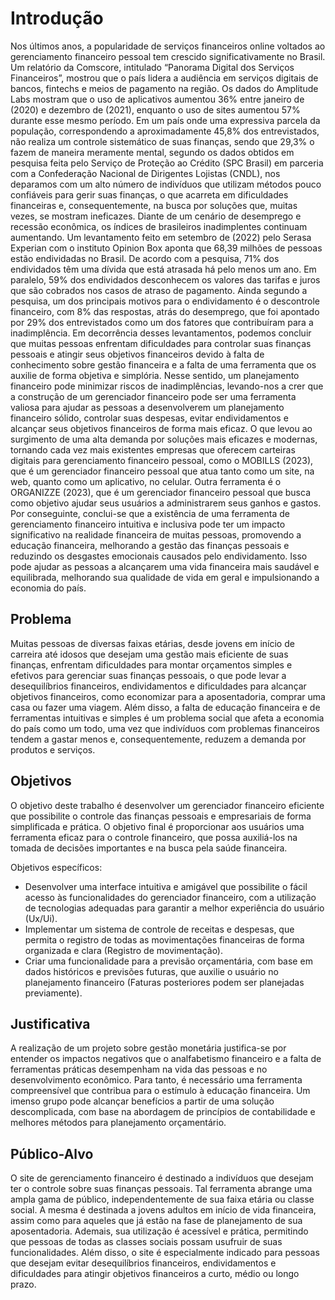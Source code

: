 # Introdução

Nos últimos anos, a popularidade de serviços financeiros online voltados ao gerenciamento financeiro pessoal tem crescido significativamente no Brasil. Um relatório da Comscore, intitulado “Panorama Digital dos Serviços Financeiros”, mostrou que o país lidera a audiência em serviços digitais de bancos, fintechs e meios de pagamento na região. Os dados do Amplitude Labs mostram que o uso de aplicativos aumentou 36% entre janeiro de (2020) e dezembro de (2021), enquanto o uso de sites aumentou 57% durante esse mesmo período. Em um país onde uma expressiva parcela da população, correspondendo a aproximadamente 45,8% dos entrevistados, não realiza um controle sistemático de suas finanças, sendo que 29,3% o fazem de maneira meramente mental, segundo os dados obtidos em pesquisa feita pelo Serviço de Proteção ao Crédito (SPC Brasil) em parceria com a Confederação Nacional de Dirigentes Lojistas (CNDL), nos deparamos com um alto número de indivíduos que utilizam métodos pouco confiáveis para gerir suas finanças, o que acarreta em dificuldades financeiras e, consequentemente, na busca por soluções que, muitas vezes, se mostram ineficazes. Diante de um cenário de desemprego e recessão econômica, os índices de brasileiros inadimplentes continuam aumentando. Um levantamento feito em setembro de (2022) pelo Serasa Experian com o instituto Opinion Box aponta que 68,39 milhões de pessoas estão endividadas no Brasil. De acordo com a pesquisa, 71% dos endividados têm uma dívida que está atrasada há pelo menos um ano. Em paralelo, 59% dos endividados desconhecem os valores das tarifas e juros que são cobrados nos casos de atraso de pagamento. Ainda segundo a pesquisa, um dos principais motivos para o endividamento é o descontrole financeiro, com 8% das respostas, atrás do desemprego, que foi apontado por 29% dos entrevistados como um dos fatores que contribuíram para a inadimplência. Em decorrência desses levantamentos, podemos concluir que muitas pessoas enfrentam dificuldades para controlar suas finanças pessoais e atingir seus objetivos financeiros devido à falta de conhecimento sobre gestão financeira e a falta de uma ferramenta que os auxilie de forma objetiva e simplória. Nesse sentido, um planejamento financeiro pode minimizar riscos de inadimplências, levando-nos a crer que a construção de um gerenciador financeiro pode ser uma ferramenta valiosa para ajudar as pessoas a desenvolverem um planejamento financeiro sólido, controlar suas despesas, evitar endividamentos e alcançar seus objetivos financeiros de forma mais eficaz. O que levou ao surgimento de uma alta demanda por soluções mais eficazes e modernas, tornando cada vez mais existentes empresas que oferecem carteiras digitais para gerenciamento financeiro pessoal, como o MOBILLS (2023), que é um gerenciador financeiro pessoal que atua tanto como um site, na web, quanto como um aplicativo, no celular. Outra ferramenta é o ORGANIZZE (2023), que é um gerenciador financeiro pessoal que busca como objetivo ajudar seus usuários a administrarem seus ganhos e gastos. Por conseguinte, conclui-se que a existência de uma ferramenta de gerenciamento financeiro intuitiva e inclusiva pode ter um impacto significativo na realidade financeira de muitas pessoas, promovendo a educação financeira, melhorando a gestão das finanças pessoais e reduzindo os desgastes emocionais causados pelo endividamento. Isso pode ajudar as pessoas a alcançarem uma vida financeira mais saudável e equilibrada, melhorando sua qualidade de vida em geral e impulsionando a economia do país.

## Problema

Muitas pessoas de diversas faixas etárias, desde jovens em início de carreira até idosos que desejam uma gestão mais eficiente de suas finanças, enfrentam dificuldades para montar orçamentos simples e efetivos para gerenciar suas finanças pessoais, o que pode levar a desequilíbrios financeiros, endividamentos e dificuldades para alcançar objetivos financeiros, como economizar para a aposentadoria, comprar uma casa ou fazer uma viagem. Além disso, a falta de educação financeira e de ferramentas intuitivas e simples é um problema social que afeta a economia do país como um todo, uma vez que indivíduos com problemas financeiros tendem a gastar menos e, consequentemente, reduzem a demanda por produtos e serviços.


## Objetivos

O objetivo deste trabalho é desenvolver um gerenciador financeiro eficiente que possibilite o controle das finanças pessoais e empresariais de forma simplificada e prática. O objetivo final é proporcionar aos usuários uma ferramenta eficaz para o controle financeiro, que possa auxiliá-los na tomada de decisões importantes e na busca pela saúde financeira.

Objetivos específicos:

- Desenvolver uma interface intuitiva e amigável que possibilite o fácil acesso às funcionalidades do gerenciador financeiro, com a utilização de tecnologias adequadas para garantir a melhor experiência do usuário (Ux/Ui).
- Implementar um sistema de controle de receitas e despesas, que permita o registro de todas as movimentações financeiras de forma organizada e clara (Registro de movimentação).
- Criar uma funcionalidade para a previsão orçamentária, com base em dados históricos e previsões futuras, que auxilie o usuário no planejamento financeiro (Faturas posteriores podem ser planejadas previamente).



## Justificativa

A realização de um projeto sobre gestão monetária justifica-se por entender os impactos negativos que o analfabetismo financeiro e a falta de ferramentas práticas desempenham na vida das pessoas e no desenvolvimento econômico. Para tanto, é necessário uma ferramenta compreensível que contribua para o estímulo à educação financeira. Um imenso grupo pode alcançar benefícios a partir de uma solução descomplicada, com base na abordagem de princípios de contabilidade e melhores métodos para planejamento orçamentário.


## Público-Alvo

O site de gerenciamento financeiro é destinado a indivíduos que desejam ter o controle sobre suas finanças pessoais. Tal ferramenta abrange uma ampla gama de público, independentemente de sua faixa etária ou classe social. A mesma é destinada a jovens adultos em início de vida financeira, assim como para aqueles que já estão na fase de planejamento de sua aposentadoria. Ademais, sua utilização é acessível e prática, permitindo que pessoas de todas as classes sociais possam usufruir de suas funcionalidades. Além disso, o site é especialmente indicado para pessoas que desejam evitar desequilíbrios financeiros, endividamentos e dificuldades para atingir objetivos financeiros a curto, médio ou longo prazo.

